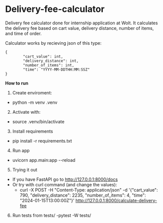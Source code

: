 # Delivery-fee-calculator
Delivery fee calculator done for internship application at Wolt.
It calculates the delivery fee based on cart value, delivery distance, number of items, and time of order.

Calculator works by recieving json of this type:
```
{
		"cart_value": int,
		"delivery_distance": int,
		"number_of_items": int,
		"time": "YYYY-MM-DDTHH:MM:SSZ"
}
```

**How to run**

1. Create enviroment:
- python -m venv .venv

2. Activate with:
- source .venv/bin/activate

3. Install requirements
- pip install -r requirements.txt

4. Run app
- uvicorn app.main:app --reload

5. Trying it out
- If you have FastAPI go to http://127.0.0.1:8000/docs
- Or try with curl command (and change the values):
  - curl -X POST -H "Content-Type: application/json" -d '{"cart_value": 790, "delivery_distance": 2235, "number_of_items": 4, "time": "2024-01-15T13:00:00Z"}' http://127.0.0.1:8000/calculate-delivery-fee

6. Run tests from tests/
-pytest -W tests/

  
